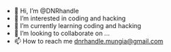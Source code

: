 - 👋 Hi, I’m @DNRhandle
- 👀 I’m interested in coding and hacking
- 🌱 I’m currently learning coding and hacking
- 💞️ I’m looking to collaborate on ...
- 📫 How to reach me dnrhandle.mungia@gmail.com

<!---
DNRhandle/DNRhandle is a ✨ special ✨ repository because its `README.md` (this file) appears on your GitHub profile.
You can click the Preview link to take a look at your changes.
--->
